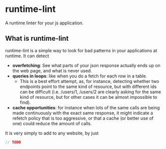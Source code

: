 # runtime-lint

A runtime linter for your js application.

## What is runtime-lint

runtime-lint is a simple way to look for bad patterns in your applications at runtime. It can detect 
- **overfetching**: See what parts of your json response actually ends up on the web page, and what is never used.
- **queries in loops**: like when you do a fetch for each row in a table. 
  - This is a best effort attempt, as, for instance, detecting whether two endpoints point to the same kind of resource, but with different ids can be difficult (i.e. /users/1, /users/2 are clearly asking for the same kind of resource, but for other cases it can be almost impossible to find).
- **cache opportunities**: for instance when lots of the same calls are being made continuously with the exact same response, it might indicate a refetch policy that is too aggressive, or that a cache (or better use of one) could reduce the amount of calls.

It is very simply to add to any website, by just
```js
// TODO
```
